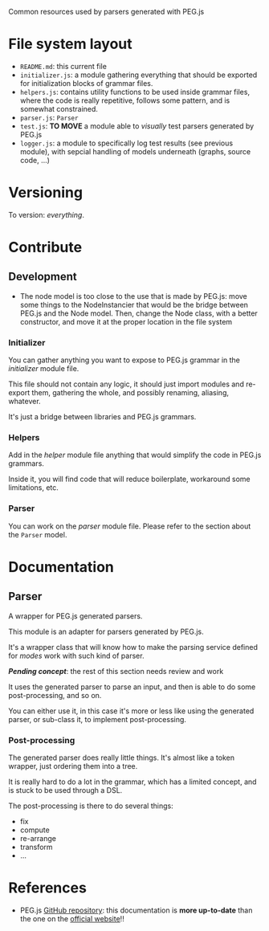 Common resources used by parsers generated with PEG.js

# File system layout

* `README.md`: this current file
* `initializer.js`: a module gathering everything that should be exported for initialization blocks of grammar files.
* `helpers.js`: contains utility functions to be used inside grammar files, where the code is really repetitive, follows some pattern, and is somewhat constrained.
* `parser.js`: `Parser`
* `test.js`: __TO MOVE__ a module able to _visually_ test parsers generated by PEG.js
* `logger.js`: a module to specifically log test results (see previous module), with sepcial handling of models underneath (graphs, source code, ...)

# Versioning

To version: _everything_.

# Contribute

## Development

* The node model is too close to the use that is made by PEG.js: move some things to the NodeInstancier that would be the bridge between PEG.js and the Node model. Then, change the Node class, with a better constructor, and move it at the proper location in the file system

### Initializer

You can gather anything you want to expose to PEG.js grammar in the _initializer_ module file.

This file should not contain any logic, it should just import modules and re-export them, gathering the whole, and possibly renaming, aliasing, whatever.

It's just a bridge between libraries and PEG.js grammars.

### Helpers

Add in the _helper_ module file anything that would simplify the code in PEG.js grammars.

Inside it, you will find code that will reduce boilerplate, workaround some limitations, etc.

### Parser

You can work on the _parser_ module file. Please refer to the section about the `Parser` model.

# Documentation

## Parser

A wrapper for PEG.js generated parsers.

This module is an adapter for parsers generated by PEG.js.

It's a wrapper class that will know how to make the parsing service defined for _modes_ work with such kind of parser.

___Pending concept___: the rest of this section needs review and work

It uses the generated parser to parse an input, and then is able to do some post-processing, and so on.

You can either use it, in this case it's more or less like using the generated parser, or sub-class it, to implement post-processing.

### Post-processing

The generated parser does really little things. It's almost like a token wrapper, just ordering them into a tree.

It is really hard to do a lot in the grammar, which has a limited concept, and is stuck to be used through a DSL.

The post-processing is there to do several things:

* fix
* compute
* re-arrange
* transform
* ...

# References

* PEG.js [GitHub repository](https://github.com/dmajda/pegjs): this documentation is __more up-to-date__ than the one on the [official website](http://pegjs.majda.cz/)!!
